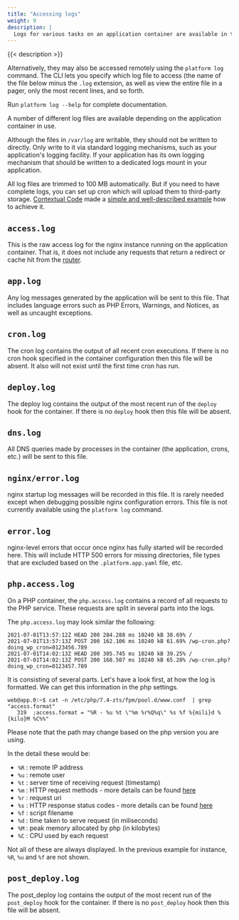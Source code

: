 ```yaml
---
title: "Accessing logs"
weight: 9
description: |
  Logs for various tasks on an application container are available in the `/var/log` directory. They can be accessed on the normal shell after logging in with `platform ssh`.
---
```


{{< description >}}

Alternatively, they may also be accessed remotely using the <code>platform log</code> command.  The CLI lets you specify which log file to access (the name of the file below minus the  `.log` extension, as well as view the entire file in a pager, only the most recent lines, and so forth.

Run `platform log --help` for complete documentation.

A number of different log files are available depending on the application container in use.

Although the files in `/var/log` are writable, they should not be written to directly. Only write to it via standard logging mechanisms, such as your application's logging facility.  If your application has its own logging mechanism that should be written to a dedicated logs mount in your application.

All log files are trimmed to 100 MB automatically. But if you need to have complete logs, you can set up cron which will upload them to third-party storage. [Contextual Code](https://www.contextualcode.com/) made a [simple and well-described example](https://gitlab.com/contextualcode/platformsh-store-logs-at-s3) how to achieve it.

## `access.log`

This is the raw access log for the nginx instance running on the application container. That is, it does not include any requests that return a redirect or cache hit from the [router](/configuration/routes/_index.md).

## `app.log`

Any log messages generated by the application will be sent to this file.  That includes language errors such as PHP Errors, Warnings, and Notices, as well as uncaught exceptions.

## `cron.log`

The cron log contains the output of all recent cron executions.  If there is no cron hook specified in the container configuration then this file will be absent. It also will not exist until the first time cron has run.

## `deploy.log`

The deploy log contains the output of the most recent run of the `deploy` hook for the container.  If there is no `deploy` hook then this file will be absent.

## `dns.log`

All DNS queries made by processes in the container (the application, crons, etc.) will be sent to this file.

## `nginx/error.log`

nginx startup log messages will be recorded in this file.  It is rarely needed except when debugging possible nginx configuration errors. This file is not currently available using the `platform log` command.

## `error.log`

nginx-level errors that occur once nginx has fully started will be recorded here. This will include HTTP 500 errors for missing directories, file types that are excluded based on the `.platform.app.yaml` file, etc.

## `php.access.log`

On a PHP container, the `php.access.log` contains a record of all requests to the PHP service.
These requests are split in several parts into the logs.

The `php.access.log` may look similar the following:
```
2021-07-01T13:57:12Z HEAD 200 284.288 ms 10240 kB 38.69% /
2021-07-01T13:57:13Z POST 200 162.106 ms 10240 kB 61.69% /wp-cron.php?doing_wp_cron=0123456.789
2021-07-01T14:02:13Z HEAD 200 305.745 ms 10240 kB 39.25% /
2021-07-01T14:02:13Z POST 200 168.507 ms 10240 kB 65.28% /wp-cron.php?doing_wp_cron=0123457.789
```
It is consisting of several parts. 
Let's have a look first, at how the log is formatted.
We can get this information in the php settings.
```
web@app.0:~$ cat -n /etc/php/7.4-zts/fpm/pool.d/www.conf  | grep "access.format"
   319	;access.format = "%R - %u %t \"%m %r%Q%q\" %s %f %{mili}d %{kilo}M %C%%"
```
Please note that the path may change based on the php version you are using. 

In the detail these would be:
- `%R` : remote IP address
- `%u` : remote user
- `%t` : server time of receiving request (timestamp)
- `%m` : HTTP request methods - more details can be found [here](https://developer.mozilla.org/en-US/docs/Web/HTTP/Methods)
- `%r` : request uri
- `%s` : HTTP response status codes - more details can be found [here](https://developer.mozilla.org/en-US/docs/Web/HTTP/Status)
- `%f` : script filename
- `%d` : time taken to serve request (in miliseconds)
- `%M` : peak memory allocated by php (in kilobytes)
- `%C` : CPU used by each request

Not all of these are always displayed. 
In the previous example for instance, `%R`, `%u` and `%f` are not shown.

## `post_deploy.log`

The post_deploy log contains the output of the most recent run of the `post_deploy` hook for the container.  If there is no `post_deploy` hook then this file will be absent.
